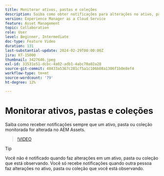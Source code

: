 ```yaml
---
title: Monitorar ativos, pastas e coleções
description: Saiba como obter notificações para alterações no ativo, pasta ou coleção da AEM Assets.
version: Experience Manager as a Cloud Service
feature: Asset Management
topic: Collaboration
role: User
level: Beginner, Intermediate
doc-type: Feature Video
duration: 131
last-substantial-update: 2024-02-29T00:00:00Z
jira: KT-15000
thumbnail: 3427646.jpeg
exl-id: 33531e51-dcbc-4a02-adb1-4abc70a02a28
source-git-commit: 48433a5367c281cf5a1c106b08a1306f1b0e8ef4
workflow-type: tm+mt
source-wordcount: '79'
ht-degree: 12%

---
```


# Monitorar ativos, pastas e coleções

Saiba como receber notificações sempre que um ativo, pasta ou coleção monitorada for alterada no AEM Assets.

>[!VIDEO](https://video.tv.adobe.com/v/3439630/?learn=on&captions=por_br)

>[!TIP]
>
> Você não é notificado quando faz alterações em um ativo, pasta ou coleção que está observando. Você só recebe notificações quando outra pessoa faz alterações no ativo, pasta ou coleção que você está observando.
